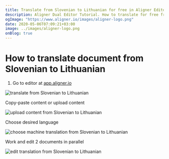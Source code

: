 ```yaml
---
title: Translate from Slovenian to Lithuanian for free in Aligner Editor
description: Aligner Dual Editor Tutorial. How to translate for free from Slovenian to Lithuanian. Aligner is multilingual document management platform. 
ogImage: "https://www.aligner.io/images/aligner-logo.png"
date: 2020-05-06T07:09:21+03:00
image: ../images/aligner-logo.png
onBlog: true
---
```


# How to translate document from Slovenian to Lithuanian

1. Go to editor at [app.aligner.io](https://app.aligner.io "Aligner App web page")

![translate from Slovenian to Lithuanian](../aligner-blank-editor.png "translate from Slovenian to Lithuanian")

Copy-paste content or upload content

![upload content from Slovenian to Lithuanian](../aligner-uploaded-document.png "upload content from Slovenian to Lithuanian")

Choose desired language

![choose machine translation from Slovenian to Lithuanian](../aligner-language-dropdown.png "choose machine translation from Slovenian to Lithuanian")

Work and edit 2 documents in parallel

![edit translation from Slovenian to Lithuanian](../aligner-double-sitded-editor.png "edit translation from Slovenian to Lithuanian")


